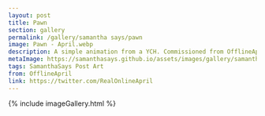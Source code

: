 ```yaml
---
layout: post
title: Pawn
section: gallery
permalink: /gallery/samantha says/pawn
image: Pawn - April.webp
description: A simple animation from a YCH. Commissioned from OfflineApril.
metaImage: https://samanthasays.github.io/assets/images/gallery/samantha says/Pawn - April.webp
tags: SamanthaSays Post Art
from: OfflineApril
link: https://twitter.com/RealOnlineApril
---
```

{% include imageGallery.html %}